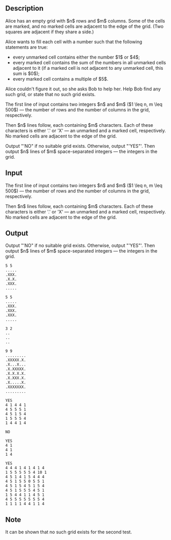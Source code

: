 ## Description

<div><p>Alice has an empty grid with $n$ rows and $m$ columns. Some of the cells are marked, and <span class="tex-font-style-bf">no marked cells are adjacent to the edge of the grid</span>. (Two squares are <span class="tex-font-style-it">adjacent</span> if they share a side.) </p><p>Alice wants to fill each cell with a number such that the following statements are true: </p><ul> <li> every <span class="tex-font-style-it">unmarked</span> cell contains either the number $1$ or $4$; </li><li> every <span class="tex-font-style-it">marked</span> cell contains the sum of the numbers in all <span class="tex-font-style-bf">unmarked</span> cells adjacent to it (if a marked cell is not adjacent to any unmarked cell, this sum is $0$); </li><li> every <span class="tex-font-style-it">marked</span> cell contains a multiple of $5$. </li></ul> Alice couldn't figure it out, so she asks Bob to help her. Help Bob find any such grid, or state that no such grid exists.</div><div class="input-specification"><p>The first line of input contains two integers $n$ and $m$ ($1 \leq n, m \leq 500$)&nbsp;— the number of rows and the number of columns in the grid, respectively.</p><p>Then $n$ lines follow, each containing $m$ characters. Each of these characters is either '<span class="tex-font-style-tt">.</span>' or '<span class="tex-font-style-tt">X</span>'&nbsp;— an unmarked and a marked cell, respectively. <span class="tex-font-style-bf">No marked cells are adjacent to the edge of the grid.</span></p></div><div class="output-specification"><p>Output "'<span class="tex-font-style-tt">NO</span>" if no suitable grid exists. Otherwise, output "'<span class="tex-font-style-tt">YES</span>"'. Then output $n$ lines of $m$ space-separated integers&nbsp;— the integers in the grid.</p></div>

## Input

<p>The first line of input contains two integers $n$ and $m$ ($1 \leq n, m \leq 500$)&nbsp;— the number of rows and the number of columns in the grid, respectively.</p><p>Then $n$ lines follow, each containing $m$ characters. Each of these characters is either '<span class="tex-font-style-tt">.</span>' or '<span class="tex-font-style-tt">X</span>'&nbsp;— an unmarked and a marked cell, respectively. <span class="tex-font-style-bf">No marked cells are adjacent to the edge of the grid.</span></p>

## Output

<p>Output "'<span class="tex-font-style-tt">NO</span>" if no suitable grid exists. Otherwise, output "'<span class="tex-font-style-tt">YES</span>"'. Then output $n$ lines of $m$ space-separated integers&nbsp;— the integers in the grid.</p>





```input1
5 5
.....
.XXX.
.X.X.
.XXX.
.....
```




```input2
5 5
.....
.XXX.
.XXX.
.XXX.
.....
```




```input3
3 2
..
..
..
```




```input4
9 9
.........
.XXXXX.X.
.X...X...
.X.XXXXX.
.X.X.X.X.
.X.XXX.X.
.X.....X.
.XXXXXXX.
.........
```




```output1
YES
4 1 4 4 1
4 5 5 5 1
4 5 1 5 4
1 5 5 5 4
1 4 4 1 4
```




```output2
NO
```




```output3
YES
4 1
4 1
1 4
```




```output4
YES
4 4 4 1 4 1 4 1 4
1 5 5 5 5 5 4 10 1
4 5 1 4 1 5 4 4 4
4 5 1 5 5 0 5 5 1
4 5 1 5 4 5 1 5 4
4 5 1 5 5 5 4 5 1
1 5 4 4 1 1 4 5 1
4 5 5 5 5 5 5 5 4
1 1 1 1 4 4 1 1 4
```



## Note

<p>It can be shown that no such grid exists for the second test.</p>
